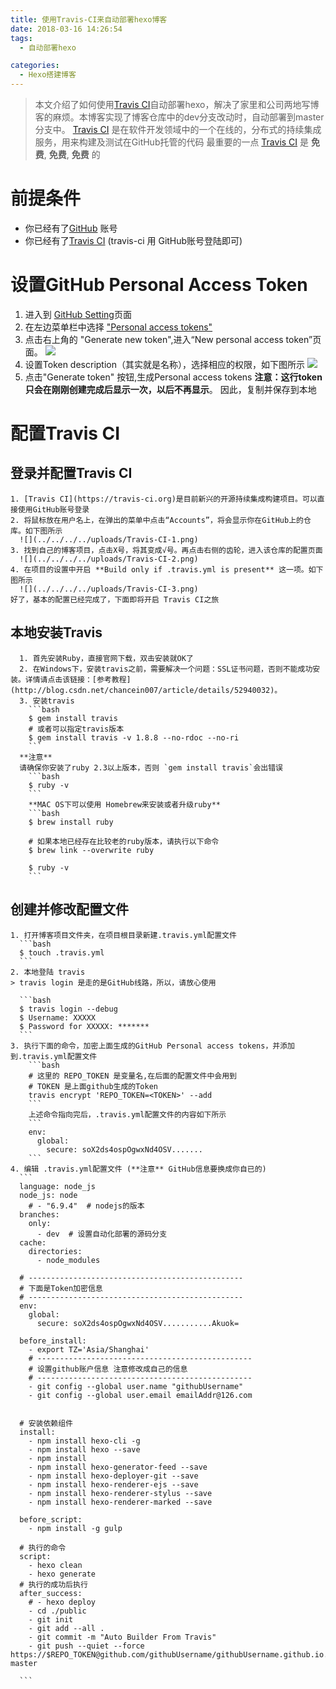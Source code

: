 ```yaml
---
title: 使用Travis-CI来自动部署hexo博客
date: 2018-03-16 14:26:54
tags:
  - 自动部署hexo

categories:
  - Hexo搭建博客
---
```


> 本文介绍了如何使用[Travis CI](https://travis-ci.org)自动部署hexo，解决了家里和公司两地写博客的麻烦。本博客实现了博客仓库中的dev分支改动时，自动部署到master分支中。
> [Travis CI](https://travis-ci.org) 是在软件开发领域中的一个在线的，分布式的持续集成服务，用来构建及测试在GitHub托管的代码
> 最重要的一点 [Travis CI](https://travis-ci.org) 是 **免费**, **免费**, **免费** 的

# 前提条件
- 你已经有了[GitHub](https://github.com/) 账号
- 你已经有了[Travis CI](https://travis-ci.org/) (travis-ci 用 GitHub账号登陆即可)

# 设置GitHub Personal Access Token
  1. 进入到 [GitHub Setting](https://github.com/settings/developers)页面
  2. 在左边菜单栏中选择 ["Personal access tokens"](https://github.com/settings/tokens)
  3. 点击右上角的 "Generate new token",进入“New personal access token”页面。
    ![](../../../../uploads/GitHub-token-1.png)
  4. 设置Token description（其实就是名称），选择相应的权限，如下图所示
    ![](../../../../uploads/GitHub-token-2.png)
  5. 点击"Generate token" 按钮,生成Personal access tokens
     **注意：这行token只会在刚刚创建完成后显示一次，以后不再显示**。 因此，复制并保存到本地
# 配置Travis CI
  ## 登录并配置Travis CI
    1. [Travis CI](https://travis-ci.org)是目前新兴的开源持续集成构建项目。可以直接使用GitHub账号登录
    2. 将鼠标放在用户名上，在弹出的菜单中点击“Accounts”，将会显示你在GitHub上的仓库。如下图所示
      ![](../../../../uploads/Travis-CI-1.png)
    3. 找到自己的博客项目，点击X号，将其变成√号。再点击右侧的齿轮，进入该仓库的配置页面
      ![](../../../../uploads/Travis-CI-2.png)
    4. 在项目的设置中开启 **Build only if .travis.yml is present** 这一项。如下图所示  
      ![](../../../../uploads/Travis-CI-3.png)
    好了，基本的配置已经完成了，下面即将开启 Travis CI之旅

  ## 本地安装Travis
      1. 首先安装Ruby，直接官网下载，双击安装就OK了
      2. 在Windows下，安装travis之前，需要解决一个问题：SSL证书问题，否则不能成功安装。详情请点击该链接：[参考教程](http://blog.csdn.net/chancein007/article/details/52940032)。
      3. 安装travis
        ```bash
        $ gem install travis
        # 或者可以指定travis版本
        $ gem install travis -v 1.8.8 --no-rdoc --no-ri
        ```
      **注意**  
      请确保你安装了ruby 2.3以上版本，否则 `gem install travis`会出错误
        ```bash
        $ ruby -v
        ```
        **MAC OS下可以使用 Homebrew来安装或者升级ruby**  
        ```bash
        $ brew install ruby

        # 如果本地已经存在比较老的ruby版本，请执行以下命令
        $ brew link --overwrite ruby

        $ ruby -v
        ```
  ## 创建并修改配置文件
    1. 打开博客项目文件夹，在项目根目录新建.travis.yml配置文件
      ```bash
      $ touch .travis.yml
      ```
    2. 本地登陆 travis
    > travis login 是走的是GitHub线路，所以，请放心使用

      ```bash
      $ travis login --debug
      $ Username: XXXXX
      $ Password for XXXXX: *******
      ```
    3. 执行下面的命令，加密上面生成的GitHub Personal access tokens，并添加到.travis.yml配置文件  
        ```bash
        # 这里的 REPO_TOKEN 是变量名,在后面的配置文件中会用到
        # TOKEN 是上面github生成的Token
        travis encrypt 'REPO_TOKEN=<TOKEN>' --add
        ```
        上述命令指向完后，.travis.yml配置文件的内容如下所示
        ```
        env:
          global:
            secure: soX2ds4ospOgwxNd4OSV.......
        ```
    4. 编辑 .travis.yml配置文件 (**注意** GitHub信息要换成你自已的)
      ```
      language: node_js
      node_js: node
        # - "6.9.4"  # nodejs的版本
      branches:
        only:
          - dev  # 设置自动化部署的源码分支
      cache:
        directories:
          - node_modules

      # ------------------------------------------------
      # 下面是Token加密信息
      # ------------------------------------------------
      env:
        global:
          secure: soX2ds4ospOgwxNd4OSV...........Akuok=

      before_install:
        - export TZ='Asia/Shanghai'
        # ------------------------------------------------
        # 设置github账户信息 注意修改成自己的信息
        # ------------------------------------------------
        - git config --global user.name "githubUsername"
        - git config --global user.email emailAddr@126.com


      # 安装依赖组件
      install:
        - npm install hexo-cli -g
        - npm install hexo --save
        - npm install
        - npm install hexo-generator-feed --save
        - npm install hexo-deployer-git --save
        - npm install hexo-renderer-ejs --save
        - npm install hexo-renderer-stylus --save
        - npm install hexo-renderer-marked --save

      before_script:
        - npm install -g gulp

      # 执行的命令
      script:
        - hexo clean
        - hexo generate
      # 执行的成功后执行
      after_success:
        # - hexo deploy
        - cd ./public
        - git init
        - git add --all .
        - git commit -m "Auto Builder From Travis"
        - git push --quiet --force https://$REPO_TOKEN@github.com/githubUsername/githubUsername.github.io.git master

      ```
